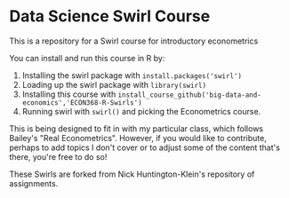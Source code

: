 # Data Science Swirl Course
This is a repository for a Swirl course for introductory econometrics

You can install and run this course in R by:

1. Installing the swirl package with `install.packages('swirl')`
2. Loading up the swirl package with `library(swirl)`
3. Installing this course with `install_course_github('big-data-and-economics','ECON368-R-Swirls')`
4. Running swirl with `swirl()` and picking the Econometrics course.

This is being designed to fit in with my particular class, which follows Bailey's "Real Econometrics". However, if you would like to contribute, perhaps to add topics I don't cover or to adjust some of the content that's there, you're free to do so!

These Swirls are forked from Nick Huntington-Klein's repository of assignments. 
